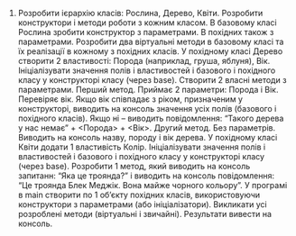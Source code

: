 1. Розробити ієрархію класів: Рослина, Дерево, Квіти. 
Розробити конструктори і методи роботи з кожним класом. В базовому класі Рослина зробити конструктор з параметрами. В похідних також з параметрами. 
Розробити  два  віртуальні методи в базовому  класі та  їх реалізації в кожному з похідних класів.
У похідному класі Дерево створити 2 властивості: Порода (наприклад, груша, яблуня), Вік.  Ініціалізувати значення  полів і властивостей і базового і похідного класу у конструкторі класу (через base). 
Створити 2 власні методи з параметрами.
Перший метод. Приймає 2 параметри: Порода і Вік.  Перевіряє вік. Якщо вік співпадає  з ріком, призначеним у конструкторі, виводить на консоль  значення усіх полів (базового і похідного класів). Якщо ні – виводить повідомлення: “Такого дерева у нас немає” + <Порода> + <Вік>.
Другий метод. Без параметрів.   Виводить на консоль назву, породу і вік дерева.
У похідному класі  Квіти  додати 1 властивість Колір. 
Ініціалізувати значення  полів і властивостей і базового і похідного класу у конструкторі класу (через base). 
Розробити 1 метод, який виводить на консоль запитанн:  “Яка це троянда?” і виводить на консоль повідомлення:
“Це троянда Блек Меджік. Вона майже чорного кольору”.
У програмі в main створити по 1 об’єкту похідних класів, використовуючи конструктори з параметрами (або ініціалізатори). Викликати усі розроблені методи (віртуальні і звичайні). Результати вивести на консоль.

